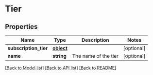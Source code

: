 # Tier

## Properties
Name | Type | Description | Notes
------------ | ------------- | ------------- | -------------
**subscription_tier** | [**object**](.md) |  | [optional] 
**name** | **string** | The name of the tier | [optional] 

[[Back to Model list]](../README.md#documentation-for-models) [[Back to API list]](../README.md#documentation-for-api-endpoints) [[Back to README]](../README.md)

